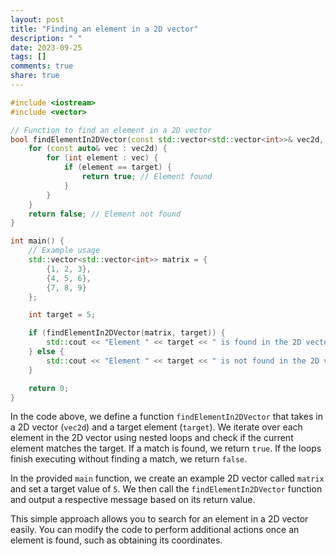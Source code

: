 ```yaml
---
layout: post
title: "Finding an element in a 2D vector"
description: " "
date: 2023-09-25
tags: []
comments: true
share: true
---
```


```cpp
#include <iostream>
#include <vector>

// Function to find an element in a 2D vector
bool findElementIn2DVector(const std::vector<std::vector<int>>& vec2d, int target) {
    for (const auto& vec : vec2d) {
        for (int element : vec) {
            if (element == target) {
                return true; // Element found
            }
        }
    }
    return false; // Element not found
}

int main() {
    // Example usage
    std::vector<std::vector<int>> matrix = {
        {1, 2, 3},
        {4, 5, 6},
        {7, 8, 9}
    };

    int target = 5;

    if (findElementIn2DVector(matrix, target)) {
        std::cout << "Element " << target << " is found in the 2D vector!" << std::endl;
    } else {
        std::cout << "Element " << target << " is not found in the 2D vector." << std::endl;
    }

    return 0;
}
```

In the code above, we define a function `findElementIn2DVector` that takes in a 2D vector (`vec2d`) and a target element (`target`). We iterate over each element in the 2D vector using nested loops and check if the current element matches the target. If a match is found, we return `true`. If the loops finish executing without finding a match, we return `false`.

In the provided `main` function, we create an example 2D vector called `matrix` and set a target value of `5`. We then call the `findElementIn2DVector` function and output a respective message based on its return value.

This simple approach allows you to search for an element in a 2D vector easily. You can modify the code to perform additional actions once an element is found, such as obtaining its coordinates.